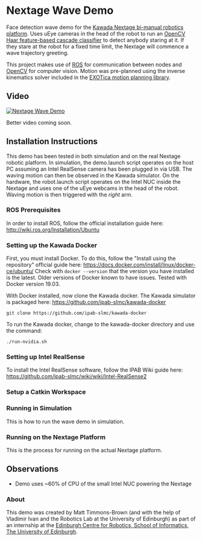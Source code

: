 # Nextage Wave Demo
Face detection wave demo for the [Kawada Nextage bi-manual robotics platform](http://nextage.kawada.jp/en/). Uses uEye cameras in the head of the robot to run an [OpenCV Haar feature-based cascade classifier](https://docs.opencv.org/3.4/db/d28/tutorial_cascade_classifier.html) to detect anybody staring at it. If they stare at the robot for a fixed time limit, the Nextage will commence a wave trajectory greeting.

This project makes use of [ROS](https://www.ros.org) for communication between nodes and [OpenCV](https://opencv.org) for computer vision. Motion was pre-planned using the inverse kinematics solver included in the [EXOTica motion planning library](https://ipab-slmc.github.io/exotica/overview.html).

## Video
[![Nextage Wave Demo](http://img.youtube.com/vi/-q6xLpI4pFU/0.jpg)](https://www.youtube.com/watch?v=-q6xLpI4pFU&feature=youtu.be "Nextage Video")

Better video coming soon.

## Installation Instructions
This demo has been tested in both simulation and on the real Nextage robotic platform. In simulation, the demo.launch script operates on the host PC assuming an Intel RealSense camera has been plugged in via USB. The waving motion can then be observed in the Kawada simulator. On the hardware, the robot.launch script operates on the Intel NUC inside the Nextage and uses one of the uEye webcams in the head of the robot. Waving motion is then triggered with the *right* arm.

### ROS Prerequisites
In order to install ROS, follow the official installation guide here: http://wiki.ros.org/Installation/Ubuntu

### Setting up the Kawada Docker
First, you must install Docker. To do this, follow the "Install using the repository" official guide here: https://docs.docker.com/install/linux/docker-ce/ubuntu/ Check with ```docker --version``` that the version you have installed is the latest. Older versions of Docker known to have issues. Tested with Docker version 19.03.

With Docker installed, now clone the Kawada docker. The Kawada simulator is packaged here: https://github.com/ipab-slmc/kawada-docker

```git clone https://github.com/ipab-slmc/kawada-docker```

To run the Kawada docker, change to the kawada-docker directory and use the command:

```./run-nvidia.sh```

### Setting up Intel RealSense
To install the Intel RealSense software, follow the IPAB Wiki guide here: https://github.com/ipab-slmc/wiki/wiki/Intel-RealSense2

### Setup a Catkin Workspace

### Running in Simulation
This is how to run the wave demo in simulation.

### Running on the Nextage Platform
This is the process for running on the actual Nextage platform.

## Observations
* Demo uses ~60% of CPU of the small Intel NUC powering the Nextage

### About
This demo was created by Matt Timmons-Brown (and with the help of Vladimir Ivan and the Robotics Lab at the University of Edinburgh) as part of an internship at the [Edinburgh Centre for Robotics, School of Informatics, The University of Edinburgh](https://www.edinburgh-robotics.org).
